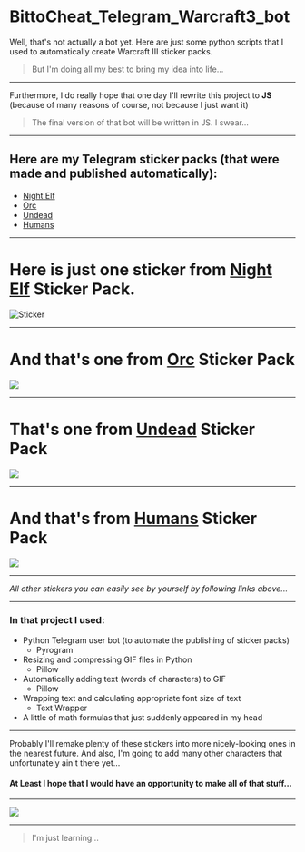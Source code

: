 # BittoCheat_Telegram_Warcraft3_bot

Well, that's not actually a bot yet. Here are just some python scripts that I used to automatically create Warcraft III sticker packs.

> But I'm doing all my best to bring my idea into life...

---

Furthermore, I do really hope that one day I'll rewrite this project to __JS__ (because of many reasons of course, not because I just want it)

> The final version of that bot will be written in JS. I swear...

---

## Here are my __Telegram sticker packs__ (that were made and published automatically):
 + [Night Elf](https://t.me/addstickers/WC3_NE)
 + [Orc](https://t.me/addstickers/WC3_Orc)
 + [Undead](https://t.me/addstickers/WC3_UD)
 + [Humans](https://t.me/addstickers/WC3_Humans)

---

# Here is just one sticker from [Night Elf](https://t.me/addstickers/WC3_NE) Sticker Pack.

![Sticker](Pictures\Easy.webp)

---

# And that's one from [Orc](https://t.me/addstickers/WC3_Orc) Sticker Pack
![](Pictures/orc.webp)

---

# That's one from [Undead](https://t.me/addstickers/WC3_UD) Sticker Pack

![](Pictures/UDwebp.webp)

---

# And that's from [Humans](https://t.me/addstickers/WC3_Humans) Sticker Pack

![](Pictures/Human.webp)

---

*All other stickers you can easily see by yourself by following links above...*

---

### In that project I used:
 + Python Telegram user bot (to automate the publishing of sticker packs)
   + Pyrogram
 + Resizing and compressing GIF files in Python
   + Pillow
 + Automatically adding text (words of characters) to GIF
   + Pillow
 + Wrapping text and calculating appropriate font size of text
   + Text Wrapper
 + A little of math formulas that just suddenly appeared in my head

---

Probably I'll remake plenty of these stickers into more nicely-looking ones in the nearest future. And also, I'm going to add many other characters that unfortunately ain't there yet...

#### At Least I hope that I would have an opportunity to make all of that stuff...

---

![](Pictures/MG.gif)

---

> I'm just learning...
